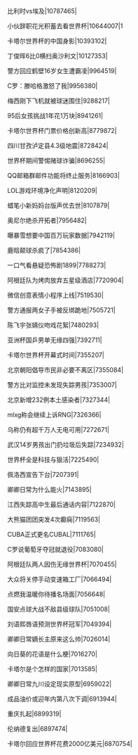 比利时vs埃及|10787465|

小伙辞职花光积蓄去看世界杯|10644007|1

卡塔尔世界杯的中国身影|10393102|

丁俊晖6比0横扫奥沙利文|10127353|

警方回应鹤壁16岁女生遭霸凌|9964519|

C罗：滕哈格激怒了我|9956380|

梅西刚下飞机就被球迷围住|9288217|

95后女孩挑战1年花1万块|8941261|

卡塔尔世界杯门票价格创新高|8779872|

四川甘孜泸定县4.3级地震|8728424|

世界杯期间警惕赌球诈骗|8696255|

QQ邮箱群邮件功能将终止服务|8166903|

LOL游戏环境净化声明|8120209|

蜡笔小新妈妈台版声优去世|8107879|

奥尼尔绝杀开拓者|7956482|

曝暴雪想要中国百万玩家数据|7942119|

鹿晗颠球杀疯了|7854386|

一口气看悬疑恐怖剧1899|7788273|

阿根廷队为烤肉放弃五星级酒店|7720904|

微信创意表情小程序上线|7519530|

警方通报两女子手被反绑跪地|7505721|

陈飞宇张婧仪吻戏花絮|7480293|

亚洲杯国乒男单无缘四强|7392711|

卡塔尔世界杯开幕式时间|7355207|

北京朝阳倡导市民非必要不离区|7355084|

警方比对监控未发现失踪男孩|7353007|

北京新增232例本土感染者|7327344|

mlxg称会继续上诉RNG|7326366|

乌称仍有超千万人无电可用|7272671|

武汉14岁男孩出门扔垃圾后失踪|7234932|

世界杯全是科技与狠活|7225490|

佩洛西宣告下台|7207391|

卿卿日常为什么能火|7143895|

江西失踪高中生最后通话内容|7122870|

大熊猫团团突发4次癫痫|7119563|

CUBA正式更名CUBAL|7111765|

C罗说葡萄牙夺冠就退役|7083080|

阿根廷队两人因伤无缘世界杯|7070455|

大众将关停手动变速箱工厂|7066494|

点燃我温暖你待播名场面|7056648|

国安点球大战不敌县级球队|7051008|

刘语熙唇语预测世界杯冠军|7049394|

卿卿日常嫡长主原来这么帅|7026014|

向日葵的花语是什么梗|7016270|

卡塔尔是个怎样的国家|7013585|

卿卿日常九川设定现实原型|6959022|

成品油价或迎年内第八次下调|6913944|

重庆扎起|6899319|

伦纳德复出|6897474|

卡塔尔回应世界杯花费2000亿美元|6870754|

